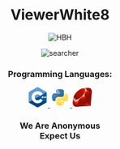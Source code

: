 <h1 align="center">ViewerWhite8</h1>

<p align="center"><img src="https://i.gifer.com/81RG.gif" width="300px" height="200px" alt="HBH"></p>

<p align="center"> <img src="https://komarev.com/ghpvc/?username=searcher&label=Profile%20views&color=0e75b6&style=flat" alt="searcher" /> </p>

<h3 align="center">Programming Languages:</h3>
<p align="center"> <a href="https://www.w3schools.com/cpp/" target="_blank" rel="noreferrer"> <img src="https://raw.githubusercontent.com/devicons/devicon/master/icons/cplusplus/cplusplus-original.svg" alt="cplusplus" width="40" height="40"/> </a> <a href="https://www.python.org" target="_blank" rel="noreferrer"> <img src="https://raw.githubusercontent.com/devicons/devicon/master/icons/python/python-original.svg" alt="python" width="40" height="40"/> </a> <a href="https://www.ruby-lang.org/en/" target="_blank" rel="noreferrer"> <img src="https://raw.githubusercontent.com/devicons/devicon/master/icons/ruby/ruby-original.svg" alt="ruby" width="40" height="40"/> </a> </p>

<h3 align="center">We Are Anonymous<br>Expect Us</h3>

